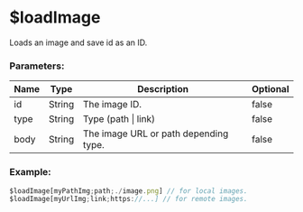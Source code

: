# $loadImage
Loads an image and save id as an ID.

### Parameters:
| Name          | Type        | Description                           | Optional |
| ------------- | ----------- | ------------------------------------- | -------- |
| id            | String      | The image ID.                         | false    |
| type          | String      | Type (path \| link)                    | false    |
| body          | String      | The image URL or path depending type. | false    |

### Example:
```js
$loadImage[myPathImg;path;./image.png] // for local images.
$loadImage[myUrlImg;link;https://...] // for remote images.
```
